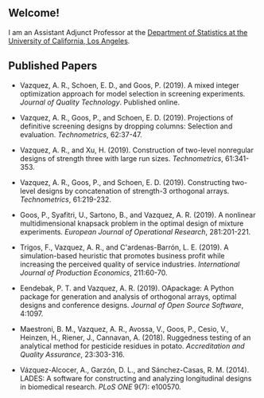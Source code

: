 ## Welcome!

I am an Assistant Adjunct Professor at the [Department of Statistics at the University of California, Los Angeles](http://statistics.ucla.edu/).

## Published Papers

- Vazquez, A. R., Schoen, E. D., and Goos, P. (2019). A mixed integer optimization approach for model selection in screening experiments. *Journal of Quality Technology*. Published online.

- Vazquez, A. R., Goos, P., and Schoen, E. D. (2019). Projections of definitive screening designs by dropping columns: Selection and evaluation. *Technometrics*, 62:37-47.

- Vazquez, A. R., and Xu, H. (2019). Construction of two-level nonregular designs of strength three with large run sizes. *Technometrics*, 61:341-353.

- Vazquez, A. R., Goos, P., and Schoen, E. D. (2019). Constructing two-level designs by concatenation of strength-3 orthogonal arrays. *Technometrics*, 61:219-232. 

- Goos, P., Syafitri, U., Sartono, B., and Vazquez, A. R. (2019).  A nonlinear multidimensional knapsack problem in the optimal design of mixture experiments. *European Journal of Operational Research*, 281:201-221. 

- Trigos, F., Vazquez, A. R., and C'ardenas-Barrón, L. E. (2019). A simulation-based heuristic that promotes business profit while increasing the perceived quality of service industries. *International Journal of Production Economics*, 211:60-70.

- Eendebak, P. T. and Vazquez, A. R. (2019). OApackage: A Python package for generation and analysis of orthogonal arrays, optimal designs and conference designs. *Journal of Open Source Software*, 4:1097.

- Maestroni, B. M., Vazquez, A. R., Avossa, V., Goos, P., Cesio, V., Heinzen, H., Riener, J., Cannavan, A. (2018). Ruggedness testing of an analytical method for pesticide residues in potato. *Accreditation and Quality Assurance*, 23:303-316.

- Vázquez-Alcocer, A., Garzón, D. L., and Sánchez-Casas, R. M. (2014). LADES: A software for constructing and analyzing longitudinal designs in biomedical research. *PLoS ONE* 9(7): e100570.


